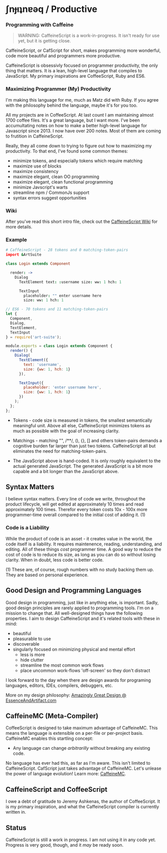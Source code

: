 # ʃnɟıʇnɐǝq / Productive

### Programming with Caffeine

> WARNING:
> CaffeineScript is a work-in-progress. It isn't ready for use yet, but it is getting close.

CaffeineScript, or CafScript for short, makes programming more wonderful, code more beautiful and programmers more productive.

CaffeineScript is obsessivly focused on programmer productivity, the only thing that matters. It is a lean, high-level language that compiles to JavaScript. My primary inspirations are CoffeeScript, Ruby and ES6.

### Maximizing Programmer (My) Productivity

I'm making this language for me, much as Matz did with Ruby. If you agree with the philosophy behind the language, maybe it's for you too.

All my projects are in CoffeeScript. At last count I am maintaining almost 1700 coffee files. It's a great language, but I want more. I've been accumultating notes on how to make a better high-level language for Javascript since 2013. I now have over 200 notes. Most of them are coming to frutition in CaffeineScript.

Really, they all come down to trying to figure out how to maximizing my productivity. To that end, I've found some common themes:

- minimize tokens, and especially tokens which require matching
- maximize use of blocks
- maximize consistency
- maximize elegant, clean OO programming
- maximize elegant, clean functional programming
- minimize Javscript's warts
- streamline npm / CommonJs support
- syntax errors suggest opportunities

### Wiki

After you've read this short intro file, check out the [CaffeineScript Wiki](https://github.com/shanebdavis/caffeine-script/wiki) for more details.

### Example

```coffeescript
# CaffeineScript - 28 tokens and 0 matching-token-pairs
import &ArtSuite

class Login extends Component

  render: ->
    Dialog
      TextElement text: :username size: ww: 1 hch: 1

      TextInput
        placeholder: "" enter username here
        size: ww: 1 hch: 1
```

```javascript
// ES6 - 70 tokens and 11 matching-token-pairs
let {
  Component,
  Dialog,
  TextElement,
  TextInput
} = require('art-suite');

module.exports = class Login extends Component {
  render() {
    Dialog(
      TextElement({
        text: 'username',
        size: {ww: 1, hch: 1}
      }),

      TextInput({
        placeholder: 'enter username here',
        size: {ww: 1, hch: 1}
      })
    );
  };
};
```

* Tokens - code size is measured in tokens, the smallest semantically meaningful unit. Above all else, CaffeineScript minimizes tokens as much as possible with the goal of increasing clarity.
* Matchings - matching "", /**/, (), {}, [] and others token-pairs demands a cognitive burden far larger than just two tokens. CaffeineScript all but eliminates the need for matching-token-pairs.

* The JavaScript above is hand-coded. It is only roughly equivalent to the actual generated JavaScript. The generated JavaScript is a bit more capable and a bit longer than the JavaScript above.

## Syntax Matters

I believe syntax matters. Every line of code we write, throughout the product lifecycle, will get edited at approximately 10 times and read approximately 100 times. Therefor every token costs 10x - 100x more programmer-time overall compared to the initial cost of adding it. (1)

### Code is a Liability

While the product of code is an asset - it creates value in the world, the code itself is a liability. It requires maintenence, reading, understanding, and editing. All of these things *cost* programmer time. A good way to reduce the cost of code is to reduce its size, as long as you can do so without losing clarity. When in doubt, less code is better code.

(1) These are, of course, rough numbers with no study backing them up. They are based on personal experience.

## Good Design and Programming Languages

Good design in programming, just like in anything else, is important. Sadly, good design principles are rarely applied to programming tools. I'm on a mission to change that. All well-designed things have the following properties. I aim to design CaffeineScript and it's related tools with these in mind:

* beautiful
* pleasurable to use
* discoverable
* singularly focused on minimizing physical and mental effort
  * less is more
  * hide clutter
  * streamline the most common work flows
  * place uncommon work-flows 'off-screen' so they don't distract

I look forward to the day when there are design awards for programing languages, editors, IDEs, compilers, debuggers, etc.

More on my design philosophy: [Amazingly Great Design @ EssenceAndArtifact.com](http://www.essenceandartifact.com/2014/07/amazingly-great-design-howto.html)

## CaffeineMC (Meta-Compiler)

CoffeeScript is designed to take maximum advantage of CaffeineMC. This means the language is extensible on a per-file or per-project basis. CaffeineMC enables this startling concept:

* Any language can change *arbitrarilly* without breaking any existing code.

No language has ever had this, as far as I'm aware. This isn't limited to CaffeineScript. CafScript just takes advantage of CaffeineMC. Let's unlease the power of language evolution! Learn more: [CaffeineMC](https://github.com/shanebdavis/caffeine-mc).

## CaffeineScript and CoffeeScript

I owe a debt of gratitude to Jeremy Ashkenas, the author of CoffeeScript. It is my primary inspiration, and what the CaffeineScript compiler is currently written in.

## Status

CaffeineScript is still a work in progress. I am not using it in any code yet. Progress is very good, though, and it *may* be ready soon.
